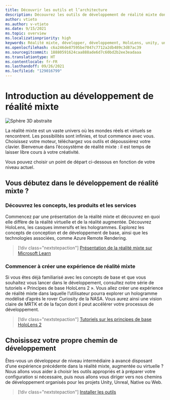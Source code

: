 ```yaml
---
title: Découvrir les outils et l’architecture
description: Découvrez les outils de développement de réalité mixte dont vous aurez besoin pour commencer à créer des applications pour HoloLens et des casques immersifs.
author: vtieto
ms.author: v-vtieto
ms.date: 9/15/2021
ms.topic: overview
ms.localizationpriority: high
keywords: Réalité mixte, développer, développement, HoloLens, unity, unreal, directx, casque de réalité mixte, casque windows mixed reality, casque de réalité virtuelle, qu’est-ce que la réalité virtuelle, qu’est-ce que la réalité augmentée, développement de réalité virtuelle, développement de réalité augmentée
ms.openlocfilehash: c6a246de87595be7047c7712a2db489c3d87ac39
ms.sourcegitcommit: 18880591624caa888ade6d7c60bd2b2ee3eadaaa
ms.translationtype: HT
ms.contentlocale: fr-FR
ms.lasthandoff: 09/26/2021
ms.locfileid: "129016799"
---
```

# <a name="introduction-to-mixed-reality-development"></a>Introduction au développement de réalité mixte

![Sphère 3D abstraite](images/development-hero-image.png)

La réalité mixte est un vaste univers où les mondes réels et virtuels se rencontrent. Les possibilités sont infinies, et tout commence avec vous. Choisissez votre moteur, téléchargez vos outils et dépoussiérez votre clavier. Bienvenue dans l’écosystème de réalité mixte : il est temps de laisser libre cours à votre créativité.

Vous pouvez choisir un point de départ ci-dessous en fonction de votre niveau actuel.

## <a name="new-to-mixed-reality-development"></a>Vous débutez dans le développement de réalité mixte ?

### <a name="learn-the-concepts-products-and-services"></a>Découvrez les concepts, les produits et les services

Commencez par une présentation de la réalité mixte et découvrez en quoi elle diffère de la réalité virtuelle et de la réalité augmentée. Découvrez HoloLens, les casques immersifs et les hologrammes. Explorez les concepts de conception et de développement de base, ainsi que les technologies associées, comme Azure Remote Rendering.

> [!div class="nextstepaction"]
> [Présentation de la réalité mixte sur Microsoft Learn](/learn/modules/intro-to-mixed-reality/)

### <a name="start-building-a-mixed-reality-experience"></a>Commencer à créer une expérience de réalité mixte

Si vous êtes déjà familiarisé avec les concepts de base et que vous souhaitez vous lancer dans le développement, consultez notre série de tutoriels « Principes de base HoloLens 2 ». Vous allez créer une expérience de réalité mixte dans laquelle l’utilisateur pourra explorer un hologramme modélisé d’après le rover Curiosity de la NASA. Vous aurez ainsi une vision claire de MRTK et de la façon dont il peut accélérer votre processus de développement.

> [!div class="nextstepaction"]
> [Tutoriels sur les principes de base HoloLens 2](/learn/paths/beginner-hololens-2-tutorials/)

## <a name="choose-your-own-development-path"></a>Choisissez votre propre chemin de développement
Êtes-vous un développeur de niveau intermédiaire à avancé disposant d’une expérience précédente dans la réalité mixte, augmentée ou virtuelle ? Nous allons vous aider à choisir les outils appropriés et à préparer votre configuration si nécessaire, puis nous allons vous diriger vers nos chemins de développement organisés pour les projets Unity, Unreal, Native ou Web.

> [!div class="nextstepaction"]
> [Installer les outils](install-the-tools.md)


